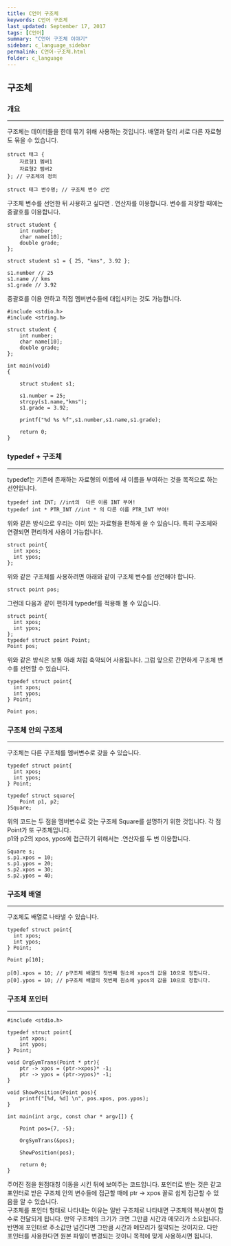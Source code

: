 ```yaml
---
title: C언어 구조체
keywords: C언어 구조체
last_updated: September 17, 2017
tags: [C언어]
summary: "C언어 구조체 이야기"
sidebar: c_language_sidebar
permalink: C언어-구조체.html
folder: c_language
---
```


## 구조체

### 개요
---
구조체는 데이터들을 한데 묶기 위해 사용하는 것입니다. 배열과 달리 서로 다른 자료형도 묶을 수 있습니다.   

```
struct 태그 {
    자료형1 멤버1
    자료형2 멤버2
}; // 구조체의 정의

struct 태그 변수명; // 구조체 변수 선언
```

구조체 변수를 선언한 뒤 사용하고 싶다면 . 연산자를 이용합니다. 변수를 저장할 때에는 중괄호를 이용합니다.  

```
struct student {
    int number;
    char name[10];
    double grade;
};

struct student s1 = { 25, "kms", 3.92 };

s1.number // 25
s1.name // kms
s1.grade // 3.92
```

중괄호를 이용 안하고 직접 멤버변수들에 대입시키는 것도 가능합니다.

```
#include <stdio.h>
#include <string.h>

struct student {
    int number;
    char name[10];
    double grade;
};

int main(void)
{

    struct student s1;

    s1.number = 25;
    strcpy(s1.name,"kms");
    s1.grade = 3.92;

    printf("%d %s %f",s1.number,s1.name,s1.grade);

    return 0;
}
```

### typedef + 구조체
---
typedef는 기존에 존재하는 자료형의 이름에 새 이름을 부여하는 것을 목적으로 하는 선언입니다.

```
typedef int INT; //int의  다른 이름 INT 부여!
typedef int * PTR_INT //int * 의 다른 이름 PTR_INT 부여!
```

위와 같은 방식으로 우리는 이미 있는 자료형을 편하게 쓸 수 있습니다. 특히 구조체와 연결되면 편리하게 사용이 가능합니다.

```
struct point{
  int xpos;
  int ypos;
};
```

위와 같은 구조체를 사용하려면 아래와 같이 구조체 변수를 선언해야 합니다.

```
struct point pos;
```

그런데 다음과 같이 편하게 typedef를 적용해 볼 수 있습니다.

```
struct point{
  int xpos;
  int ypos;
};
typedef struct point Point;
Point pos;
```

위와 같은 방식은 보통 아래 처럼 축약되어 사용됩니다.
그럼 앞으로 간편하게 구조체 변수를 선언할 수 있습니다.

```
typedef struct point{
  int xpos;
  int ypos;
} Point;

Point pos;
```

### 구조체 안의 구조체
---
구조체는 다른 구조체를 멤버변수로 갖을 수 있습니다.  

```
typedef struct point{
  int xpos;
  int ypos;
} Point;

typedef struct square{
    Point p1, p2;
}Square;
```

위의 코드는 두 점을 멤버변수로 갖는 구조체 Square를 설명하기 위한 것입니다. 각 점 Point가 또 구조체입니다.  
p1와 p2의 xpos, ypos에 접근하기 위해서는 .연산자를 두 번 이용합니다.  

```
Square s;
s.p1.xpos = 10;
s.p1.ypos = 20;
s.p2.xpos = 30;
s.p2.ypos = 40;
```

### 구조체 배열
---
구조체도 배열로 나타낼 수 있습니다.

```
typedef struct point{
  int xpos;
  int ypos;
} Point;

Point p[10];

p[0].xpos = 10; // p구조체 배열의 첫번째 원소에 xpos의 값을 10으로 정합니다.
p[0].ypos = 10; // p구조체 배열의 첫번째 원소에 ypos의 값을 10으로 정합니다.
```

### 구조체 포인터
---
```
#include <stdio.h>

typedef struct point{
    int xpos;
    int ypos;
} Point;

void OrgSymTrans(Point * ptr){ 
    ptr -> xpos = (ptr->xpos)* -1;
    ptr -> ypos = (ptr->ypos)* -1;
}

void ShowPosition(Point pos){
    printf("[%d, %d] \n", pos.xpos, pos.ypos);
}

int main(int argc, const char * argv[]) {

    Point pos={7, -5};

    OrgSymTrans(&pos);

    ShowPosition(pos);

    return 0;
}
```

주어진 점을 원점대칭 이동을 시킨 뒤에 보여주는 코드입니다. 포인터로 받는 것은 같고 포인터로 받은 구조체 안의 변수들에 접근할 때에 ptr -> xpos 꼴로 쉽게 접근할 수 있음을 알 수 있습니다.  
구조체를 포인터 형태로 나타내는 이유는 일반 구조체로 나타내면 구조체의 복사본이 함수로 전달되게 됩니다. 만약 구조체의 크기가 크면 그만큼 시간과 메모리가 소요됩니다. 반면에 포인터로 주소값만 넘긴다면 그만큼 시간과 메모리가 절약되는 것이지요. 다만 포인터를 사용한다면 원본 파일이 변경되는 것이니 목적에 맞게 사용하시면 됩니다.
